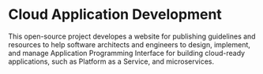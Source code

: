 # Cloud Application Development
This open-source project developes a website for publishing guidelines 
and resources to help software architects and engineers to design, 
implement, and manage Application Programming Interface for building 
cloud-ready applications, such as Platform as a Service, and 
microservices.